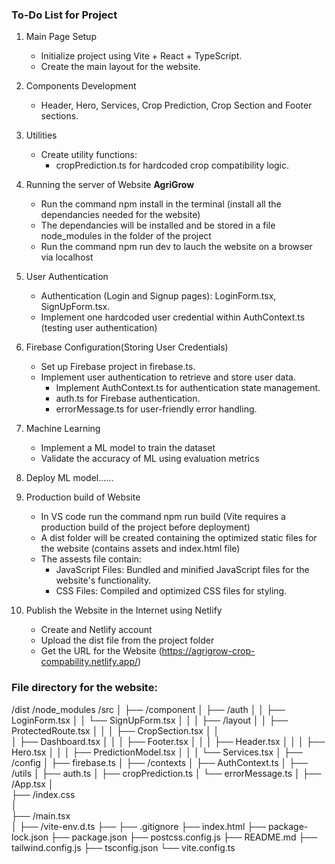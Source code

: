 ### **To-Do List for Project**
1. Main Page Setup
    - Initialize project using Vite + React + TypeScript.
    - Create the main layout for the website.

2. Components Development
    - Header, Hero, Services, Crop Prediction, Crop Section and Footer sections.

3. Utilities
    - Create utility functions:
       - cropPrediction.ts for hardcoded crop compatibility logic.

4. Running the server of Website **AgriGrow**
    - Run the command npm install in the terminal (install all the dependancies needed for the website)
    - The dependancies will be installed and be stored in a file node_modules in the folder of the project
    - Run the command npm run dev to lauch the website on a browser via localhost

5. User Authentication
   - Authentication (Login and Signup pages): LoginForm.tsx, SignUpForm.tsx.
   - Implement one hardcoded user credential within AuthContext.ts (testing user authentication)

6. Firebase Configuration(Storing User Credentials)
    - Set up Firebase project in firebase.ts.
    - Implement user authentication to retrieve and store user data.
        - Implement AuthContext.ts for authentication state management.
        - auth.ts for Firebase authentication.
        - errorMessage.ts for user-friendly error handling.

7. Machine Learning
    - Implement a ML model to train the dataset
    - Validate the accuracy of ML using evaluation metrics

8. Deploy ML model......

9. Production build of Website
    - In VS code run the command npm run build (Vite requires a production build of the project before deployment)
    - A dist folder will be created containing the optimized static files for the website (contains assets and index.html file)
    - The assests file contain:
       - JavaScript Files: Bundled and minified JavaScript files for the website's functionality.
       - CSS Files: Compiled and optimized CSS files for styling.

10. Publish the Website in the Internet using Netlify
    - Create and Netlify account
    - Upload the dist file from the project folder
    - Get the URL for the Website (https://agrigrow-crop-compability.netlify.app/)

### **File directory for the website:**
/dist
/node_modules
/src
│
├── /component
│   ├── /auth
│   │   ├── LoginForm.tsx
│   │   └── SignUpForm.tsx
│   │
│   ├── /layout
│   │   ├── ProtectedRoute.tsx
│   │
│   ├── CropSection.tsx
│   │   
│   ├── Dashboard.tsx
│   │
│   ├── Footer.tsx
│   │
│   ├── Header.tsx
│   │
│   ├── Hero.tsx
│   │
│   ├── PredictionModel.tsx
│   │
│   └── Services.tsx
│
├── /config
│   ├── firebase.ts
│
├── /contexts
│   ├── AuthContext.ts
│
├── /utils
│   ├── auth.ts
│   ├── cropPrediction.ts
│   └── errorMessage.ts
│
├── /App.tsx
│   
├── /index.css   
│   
├── /main.tsx  
│
├── /vite-env.d.ts
├── 
├── .gitignore
├── index.html
├── package-lock.json
├── package.json
├── postcss.config.js
├── README.md
├── tailwind.config.js
├── tsconfig.json
└── vite.config.ts
